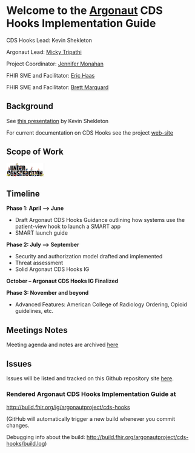 # Welcome to the [Argonaut](http://argonautwiki.hl7.org/index.php?title=Main_Page) CDS Hooks Implementation Guide

CDS Hooks Lead: Kevin Shekleton

Argonaut Lead: [Micky Tripathi](mtripathi@maehc.org)

Project Coordinator: [Jennifer Monahan](jmonahan@maehc.org)

FHIR SME and Facilitator: [Eric Haas](ehaas@healthedatainc.com)

FHIR SME and Facilitator: [Brett Marquard](brett@riverrockassociates.com)

## Background

See [this presentation](https://github.com/argonautproject/cds-hooks/blob/master/meeting-notes/Remote_Decision_Support_with_CDS_Hooks_-_HSPC_HIT_Developers_Conference.pdf) by Kevin Shekleton

For current documentation on CDS Hooks see the project [web-site](http://cds-hooks.org/)

## Scope of Work

![under construction](https://github.com/argonautproject/cds-hooks/blob/master/meeting-notes/Screen%20Shot%202017-04-03%20at%203.38.02%20PM.png)

## Timeline

**Phase 1: April --> June**

- Draft Argonaut CDS Hooks Guidance outlining how systems use the patient-view hook to launch a SMART app 
- SMART launch guide

**Phase 2: July --> September**

- Security and authorization model drafted and implemented
- Threat assessment
- Solid Argonaut CDS Hooks IG 

**October – Argonaut CDS Hooks IG Finalized**

**Phase 3: November and beyond**
-  Advanced Features: American College of Radiology Ordering, Opioid guidelines, etc.


## Meetings Notes

Meeting agenda and notes are archived [here](https://github.com/argonautproject/cds-hooks/tree/master/meeting-notes)

## Issues

Issues will be listed and tracked on this Github repository site [here](https://github.com/argonautproject/cd-hooks/issues).


### Rendered Argonaut CDS Hooks Implementation Guide at

http://build.fhir.org/ig/argonautproject/cds-hooks

(GitHub will automatically trigger a new build whenever you commit changes.

Debugging info about the build: http://build.fhir.org/argonautproject/cds-hooks/build.log)







